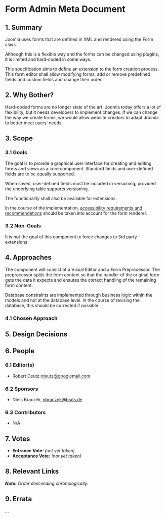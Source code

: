 # Form Admin Meta Document

## 1. Summary

Joomla uses forms that are defined in XML and rendered using the Form class.

Although this is a flexible way and the forms can be changed using plugins, it is limited and hard-coded in some ways.

This specification aims to define an extension to the form creation process. This form editor shall allow modifying
forms, add or remove predefined fields and custom fields and change their order.

## 2. Why Bother?

Hard-coded forms are no longer state of the art. Joomla today offers a lot of flexibility, but it needs developers to
implement changes. If we can change the way we create forms, we would allow website creators to adapt Joomla to better
meet users' needs.

## 3. Scope

### 3.1 Goals

The goal is to provide a graphical user interface for creating and editing forms and views as a core component. Standard
fields and user-defined fields are to be equally supported.

When saved, user-defined fields must be included in versioning, provided the underlying table supports versioning.

The functionality shall also be available for extensions.

In the course of the
implementation, [accessibility requirements and recommendations](https://accessibilitycluster.com/main-results/forms-editor)
should be taken into account for the form renderer.

### 3.2 Non-Goals

It is not the goal of this component to force changes to 3rd party extensions.

## 4. Approaches

The component will consist of a Visual Editor and a Form Preprocessor. The preprocessor splits the form content so that
the handler of the original form gets the data it expects and ensures the correct handling of the remaining form
content.

Database constraints are implemented through business logic within the models and not at the database level. In the
course of revising the database, this should be corrected if possible.

### 4.1 Chosen Approach

## 5. Design Decisions

## 6. People

### 6.1 Editor(s)

* Robert Deutz <rdeutz@googlemail.com>

### 6.2 Sponsors

* Niels Braczek, <nbraczek@bsds.de>

### 6.3 Contributors

* N/A

## 7. Votes

* **Entrance Vote:** _(not yet taken)_
* **Acceptance Vote:** _(not yet taken)_

## 8. Relevant Links

_**Note:** Order descending chronologically._

## 9. Errata

...
